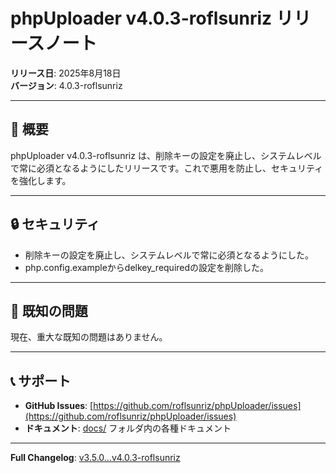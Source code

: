# phpUploader v4.0.3-roflsunriz リリースノート

**リリース日**: 2025年8月18日  
**バージョン**: 4.0.3-roflsunriz  

---

## 🎉 概要

phpUploader v4.0.3-roflsunriz は、削除キーの設定を廃止し、システムレベルで常に必須となるようにしたリリースです。これで悪用を防止し、セキュリティを強化します。

---



## 🔒 **セキュリティ**

- 削除キーの設定を廃止し、システムレベルで常に必須となるようにした。
- php.config.exampleからdelkey_requiredの設定を削除した。

---

## 🐛 **既知の問題**

現在、重大な既知の問題はありません。

---

## 📞 **サポート**

- **GitHub Issues**: [https://github.com/roflsunriz/phpUploader/issues](https://github.com/roflsunriz/phpUploader/issues)
- **ドキュメント**: [docs/](docs/) フォルダ内の各種ドキュメント

---

**Full Changelog**: [v3.5.0...v4.0.3-roflsunriz](https://github.com/roflsunriz/phpUploader/compare/v3.5.0-roflsunriz...v4.0.3-roflsunriz)
